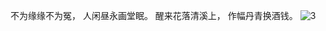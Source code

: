    不为缘缘不为冤，
   人闲昼永画堂眠。
   醒来花落清溪上，
   作幅丹青换酒钱。
![3](https://github.com/user-attachments/assets/431f389d-0392-45a4-8d2d-7504aa595968)
